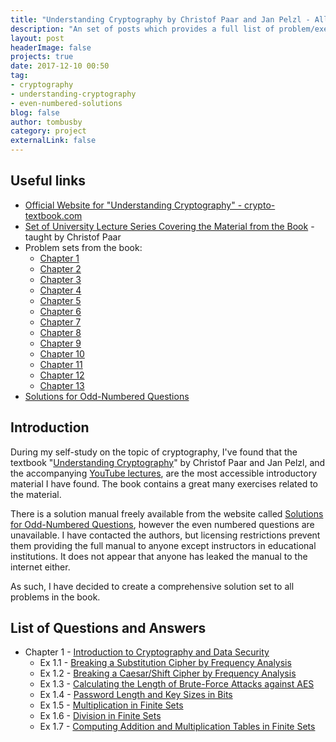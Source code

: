 ```yaml
---
title: "Understanding Cryptography by Christof Paar and Jan Pelzl - All Problems and Solutions"
description: "An set of posts which provides a full list of problem/exercise solutions to the exercises in Understanding Cryptography including even-numbered questions."
layout: post
headerImage: false
projects: true
date: 2017-12-10 00:50
tag:
- cryptography
- understanding-cryptography
- even-numbered-solutions
blog: false
author: tombusby
category: project
externalLink: false
---
```


## Useful links

+ [Official Website for "Understanding Cryptography" - crypto-textbook.com](http://www.crypto-textbook.com/)
+ [Set of University Lecture Series Covering the Material from the Book](https://www.youtube.com/channel/UC1usFRN4LCMcfIV7UjHNuQg/videos) - taught by Christof Paar
+ Problem sets from the book:
  + [Chapter 1](http://wiki.crypto.rub.de/Buch/en/download/problems_only/problems_chaptr_1.pdf)
  + [Chapter 2](http://wiki.crypto.rub.de/Buch/en/download/problems_only/problems_chaptr_2.pdf)
  + [Chapter 3](http://wiki.crypto.rub.de/Buch/en/download/problems_only/problems_chaptr_3.pdf)
  + [Chapter 4](http://wiki.crypto.rub.de/Buch/en/download/problems_only/problems_chaptr_4.pdf)
  + [Chapter 5](http://wiki.crypto.rub.de/Buch/en/download/problems_only/problems_chaptr_5.pdf)
  + [Chapter 6](http://wiki.crypto.rub.de/Buch/en/download/problems_only/problems_chaptr_6.pdf)
  + [Chapter 7](http://wiki.crypto.rub.de/Buch/en/download/problems_only/problems_chaptr_7.pdf)
  + [Chapter 8](http://wiki.crypto.rub.de/Buch/en/download/problems_only/problems_chaptr_8.pdf)
  + [Chapter 9](http://wiki.crypto.rub.de/Buch/en/download/problems_only/problems_chaptr_9.pdf)
  + [Chapter 10](http://wiki.crypto.rub.de/Buch/en/download/problems_only/problems_chaptr_10.pdf)
  + [Chapter 11](http://wiki.crypto.rub.de/Buch/en/download/problems_only/problems_chaptr_11.pdf)
  + [Chapter 12](http://wiki.crypto.rub.de/Buch/en/download/problems_only/problems_chaptr_12.pdf)
  + [Chapter 13](http://wiki.crypto.rub.de/Buch/en/download/problems_only/problems_chaptr_13.pdf)
+ [Solutions for Odd-Numbered Questions](http://wiki.crypto.rub.de/Buch/en/download/Understanding_Cryptography_Odd_Solutions.pdf)

## Introduction

During my self-study on the topic of cryptography, I've found that the textbook "[Understanding Cryptography](http://www.crypto-textbook.com/)" by Christof Paar and Jan Pelzl, and the accompanying [YouTube lectures](https://www.youtube.com/channel/UC1usFRN4LCMcfIV7UjHNuQg/videos), are the most accessible introductory material I have found. The book contains a great many exercises related to the material.

There is a solution manual freely available from the website called [Solutions for Odd-Numbered Questions](http://wiki.crypto.rub.de/Buch/en/download/Understanding_Cryptography_Odd_Solutions.pdf), however the even numbered questions are unavailable. I have contacted the authors, but licensing restrictions prevent them providing the full manual to anyone except instructors in educational institutions. It does not appear that anyone has leaked the manual to the internet either.

As such, I have decided to create a comprehensive solution set to all problems in the book.

## List of Questions and Answers

+ Chapter 1 - [Introduction to Cryptography and Data Security](/understanding-cryptography-chapter-1)
  + Ex 1.1 - [Breaking a Substitution Cipher by Frequency Analysis](/understanding-cryptography-chapter-1#exercise-11)
  + Ex 1.2 - [Breaking a Caesar/Shift Cipher by Frequency Analysis](/understanding-cryptography-chapter-1#exercise-12)
  + Ex 1.3 - [Calculating the Length of Brute-Force Attacks against AES](/understanding-cryptography-chapter-1#exercise-13)
  + Ex 1.4 - [Password Length and Key Sizes in Bits](/understanding-cryptography-chapter-1#exercise-14)
  + Ex 1.5 - [Multiplication in Finite Sets](/understanding-cryptography-chapter-1#exercise-15)
  + Ex 1.6 - [Division in Finite Sets](/understanding-cryptography-chapter-1#exercise-16)
  + Ex 1.7 - [Computing Addition and Multiplication Tables in Finite Sets](/understanding-cryptography-chapter-1#exercise-17)
